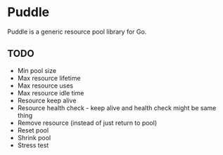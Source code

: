 # Puddle

Puddle is a generic resource pool library for Go.

## TODO

* Min pool size
* Max resource lifetime
* Max resource uses
* Max resource idle time
* Resource keep alive
* Resource health check - keep alive and health check might be same thing
* Remove resource (instead of just return to pool)
* Reset pool
* Shrink pool
* Stress test
